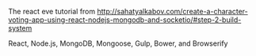 The react eve tutorial from 
http://sahatyalkabov.com/create-a-character-voting-app-using-react-nodejs-mongodb-and-socketio/#step-2-build-system

React, Node.js, MongoDB, Mongoose, Gulp, Bower, and Browserify